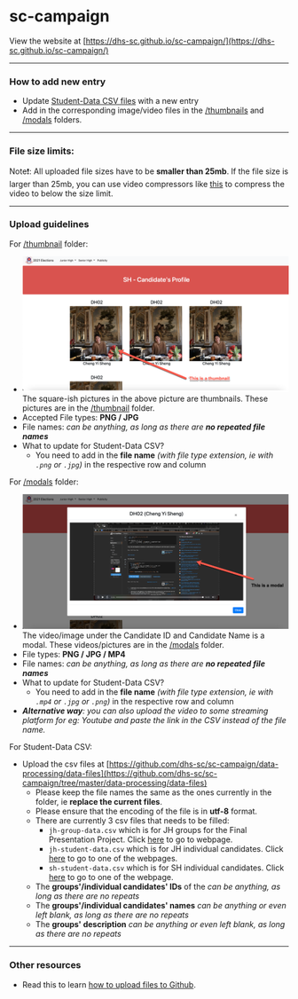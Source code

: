 # sc-campaign

View the website at [https://dhs-sc.github.io/sc-campaign/](https://dhs-sc.github.io/sc-campaign/)

---

### How to add new entry

- Update [Student-Data CSV files](https://github.com/dhs-sc/sc-campaign/tree/master/data-processing/data-files) with a new entry
- Add in the corresponding image/video files in the [/thumbnails](https://github.com/dhs-sc/sc-campaign/assets/thumbnails) and [/modals](https://github.com/dhs-sc/sc-campaign/assets/modals) folders.


---

### File size limits:

Note:exclamation:: All uploaded file sizes have to be **smaller than 25mb**. If the file size is larger than 25mb, you can use video compressors like [this](https://www.freeconvert.com/video-compressor) to compress the video to below the size limit.

---

### Upload guidelines

For [/thumbnail](https://github.com/dhs-sc/sc-campaign/assets/thumbnails) folder:

- ![this is a thumbnail](assets/img/tutorial/thumbnail-img.png) The square-ish pictures in the above picture are thumbnails. These pictures are in the [/thumbnail](https://github.com/dhs-sc/sc-campaign/assets/thumbnails) folder.
- Accepted File types: **PNG / JPG**
- File names: _can be anything, as long as there are **no repeated file names**_
- What to update for Student-Data CSV?
  - You need to add in the **file name** _(with file type extension, ie with `.png` or `.jpg`)_ in the respective row and column

For [/modals](https://github.com/dhs-sc/sc-campaign/assets/modals) folder:

- ![this is a modal](assets/img/tutorial/modal-img.png)The video/image under the Candidate ID and Candidate Name is a modal. These videos/pictures are in the [/modals](https://github.com/dhs-sc/sc-campaign/assets/modals) folder.
- File types: **PNG / JPG / MP4**
- File names: _can be anything, as long as there are **no repeated file names**_
- What to update for Student-Data CSV?
  - You need to add in the **file name** _(with file type extension, ie with `.mp4` or `.jpg` or `.png`)_ in the respective row and column
- _**Alternative way**: you can also upload the video to some streaming platform for eg: Youtube and paste the link in the CSV instead of the file name._

For Student-Data CSV:

- Upload the csv files at [https://github.com/dhs-sc/sc-campaign/data-processing/data-files](https://github.com/dhs-sc/sc-campaign/tree/master/data-processing/data-files)
  - Please keep the file names the same as the ones currently in the folder, ie **replace the current files**.
  - Please ensure that the encoding of the file is in **utf-8** format.
  - There are currently 3 csv files that needs to be filled:
    - `jh-group-data.csv` which is for JH groups for the Final Presentation Project. Click [here](https://dhs-sc.github.io/sc-campaign/candidates.html?p=fpp&l=jh) to go to webpage.
    - `jh-student-data.csv` which is for JH individual candidates. Click [here](https://dhs-sc.github.io/sc-campaign/candidates.html?p=profile&l=jh) to go to one of the webpages.
    - `sh-student-data.csv` which is for SH individual candidates. Click [here](https://dhs-sc.github.io/sc-campaign/candidates.html?p=profile&l=sh) to go to one of the webpage.
  - The **groups'/individual candidates' IDs** of the _can be anything, as long as there are no repeats_
  - The **groups'/individual candidates' names** _can be anything or even left blank, as long as there are no repeats_
  - The **groups' description** _can be anything or even left blank, as long as there are no repeats_

---

### Other resources

- Read this to learn [how to upload files to Github](https://docs.github.com/en/github/managing-files-in-a-repository/adding-a-file-to-a-repository).

